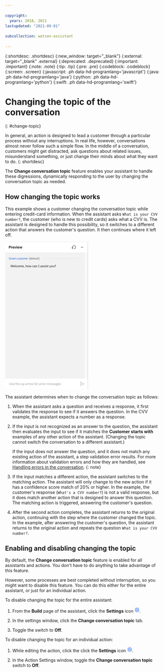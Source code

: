 ```yaml
---

copyright:
  years: 2018, 2021
lastupdated: "2021-09-01"

subcollection: watson-assistant

---
```


{:shortdesc: .shortdesc}
{:new_window: target="_blank"}
{:external: target="_blank" .external}
{:deprecated: .deprecated}
{:important: .important}
{:note: .note}
{:tip: .tip}
{:pre: .pre}
{:codeblock: .codeblock}
{:screen: .screen}
{:javascript: .ph data-hd-programlang='javascript'}
{:java: .ph data-hd-programlang='java'}
{:python: .ph data-hd-programlang='python'}
{:swift: .ph data-hd-programlang='swift'}

# Changing the topic of the conversation
{: #change-topic}

In general, an action is designed to lead a customer through a particular process without any interruptions. In real life, however, conversations almost never follow such a simple flow. In the middle of a conversation, customers might get distracted, ask questions about related issues, misunderstand something, or just change their minds about what they want to do.
{: shortdesc}

The **Change conversation topic** feature enables your assistant to handle these digressions, dynamically responding to the user by changing the conversation topic as needed.

## How changing the topic works

This example shows a customer changing the conversation topic while entering credit-card information. When the assistant asks `What is your CVV number?`, the customer (who is new to credit cards) asks what a CVV is. The assistant is designed to handle this possibility, so it switches to a different action that answers the customer's question. It then continues where it left off.

![Example: changing the conversation topic](images/changing-topic-example.gif)

The assistant determines when to change the conversation topic as follows:

1. When the assistant asks a question and receives a response, it first validates the response to see if it answers the question. In the CVV example, the assistant expects a number as a response.

1. If the input is not recognized as an answer to the question, the assistant then evaluates the input to see if it matches the **Customer starts with** examples of any other action of the assistant. (Changing the topic cannot switch the conversation to a different assistant.)

    If the input does not answer the question, and it does not match any existing action of the assistant, a step validation error results. For more information about validation errors and how they are handled, see [Handling errors in the conversation](/docs/watson-assistant?topic=watson-assistant-handle-errors).
    {: note}

1. If the input matches a different action, the assistant switches to the matching action. The assistant will only change to the new action if it has a confidence score match of 20% or higher. In the example, the customer's response (`What's a CVV number?`) is not a valid response, but it does match another action that is designed to answer this question. The matching action is triggered, answering the customer's question.

1. After the second action completes, the assistant returns to the original action, continuing with the step where the customer changed the topic. In the example, after answering the customer's question, the assistant returns to the original action and repeats the question `What is your CVV number?`.

## Enabling and disabling changing the topic

By default, the **Change conversation topic** feature is enabled for all assistants and actions. You don't have to do anything to take advantage of this feature.

However, some processes are best completed without interruption, so you might want to disable this feature. You can do this either for the entire assistant, or just for an individual action.

To disable changing the topic for the entire assistant:

1. From the **Build** page of the assistant, click the **Settings** icon ![Gear icon](images/gear-icon.png).

1. In the settings window, click the **Change conversation topic** tab.

1. Toggle the switch to **Off**.

To disable changing the topic for an individual action:

1. While editing the action, click the click the **Settings** icon ![Gear icon](images/gear-icon.png).

1. In the Action Settings window, toggle the **Change conversation topic** switch to **Off**.
